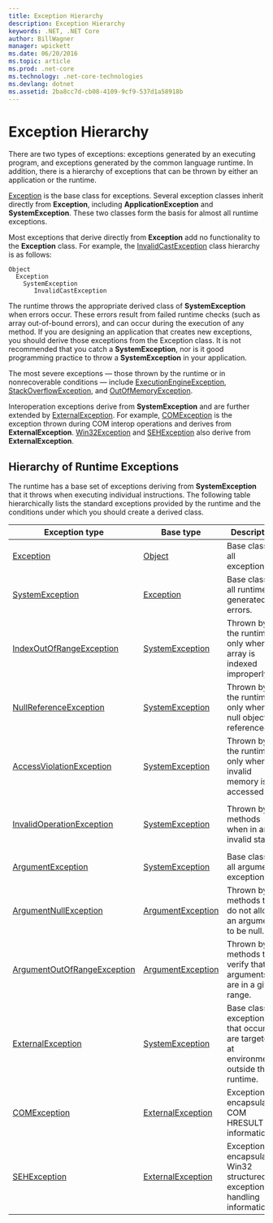 ```yaml
---
title: Exception Hierarchy
description: Exception Hierarchy
keywords: .NET, .NET Core
author: BillWagner
manager: wpickett
ms.date: 06/20/2016
ms.topic: article
ms.prod: .net-core
ms.technology: .net-core-technologies
ms.devlang: dotnet
ms.assetid: 2ba8cc7d-cb08-4109-9cf9-537d1a58918b
---
```


# Exception Hierarchy

There are two types of exceptions: exceptions generated by an executing program, and exceptions generated by the common language runtime. In addition, there is a hierarchy of exceptions that can be thrown by either an application or the runtime.

[Exception](exception-class-properties.md) is the base class for exceptions. Several exception classes inherit directly from **Exception**, including **ApplicationException** and **SystemException**. These two classes form the basis for almost all runtime exceptions.

Most exceptions that derive directly from **Exception** add no functionality to the **Exception** class. For example, the [InvalidCastException](https://msdn.microsoft.com/en-us/library/system.invalidcastexception) class hierarchy is as follows:

```
Object
  Exception
    SystemException
       InvalidCastException
```

The runtime throws the appropriate derived class of **SystemException** when errors occur. These errors result from failed runtime checks (such as array out-of-bound errors), and can occur during the execution of any method. If you are designing an application that creates new exceptions, you should derive those exceptions from the Exception class. It is not recommended that you catch a **SystemException**, nor is it good programming practice to throw a **SystemException** in your application.

The most severe exceptions — those thrown by the runtime or in nonrecoverable conditions — include [ExecutionEngineException](https://msdn.microsoft.com/en-us/library/system.executionengineexception), [StackOverflowException](https://msdn.microsoft.com/en-us/library/system.stackoverflowexception), and [OutOfMemoryException](https://msdn.microsoft.com/en-us/library/system.outofmemoryexception).

Interoperation exceptions derive from **SystemException** and are further extended by [ExternalException](https://msdn.microsoft.com/en-us/library/system.runtime.interopservices.externalexception). For example, [COMException](https://msdn.microsoft.com/en-us/library/system.runtime.interopservices.comexception) is the exception thrown during COM interop operations and derives from **ExternalException**. [Win32Exception](https://msdn.microsoft.com/en-us/library/system.componentmodel.win32exception) and [SEHException](https://msdn.microsoft.com/en-us/library/system.runtime.interopservices.sehexception) also derive from **ExternalException**.

## Hierarchy of Runtime Exceptions

The runtime has a base set of exceptions deriving from **SystemException** that it throws when executing individual instructions. The following table hierarchically lists the standard exceptions provided by the runtime and the conditions under which you should create a derived class.

| Exception type | Base type | Description | Example |
| -------------- | --------- | ----------- | ------- |
| [Exception](exception-class-properties.md) | [Object](https://msdn.microsoft.com/en-us/library/system.object) | Base class for all exceptions. | None (use a derived class of this exception). |
| [SystemException](https://msdn.microsoft.com/en-us/library/system.systemexception) | [Exception](exception-class-properties.md) | Base class for all runtime-generated errors. | None (use a derived class of this exception). |
| [IndexOutOfRangeException](https://msdn.microsoft.com/en-us/library/system.indexoutofrangeexception) | [SystemException](https://msdn.microsoft.com/en-us/library/system.systemexception) | Thrown by the runtime only when an array is indexed improperly. | Indexing an array outside its valid range: `arr[arr.Length+1]` |
| [NullReferenceException](https://msdn.microsoft.com/en-us/library/system.nullreferenceexception) | [SystemException](https://msdn.microsoft.com/en-us/library/system.systemexception) | Thrown by the runtime only when a null object is referenced. | `object o = null; o.ToString();` |
| [AccessViolationException](https://msdn.microsoft.com/en-us/library/system.accessviolationexception) | [SystemException](https://msdn.microsoft.com/en-us/library/system.systemexception) | Thrown by the runtime only when invalid memory is accessed. | Occurs when interoperating with unmanaged code or unsafe managed code, and an invalid pointer is used. |
| [InvalidOperationException](https://msdn.microsoft.com/en-us/library/system.invalidoperationexception) | [SystemException](https://msdn.microsoft.com/en-us/library/system.systemexception) | Thrown by methods when in an invalid state. | Calling `Enumerator.GetNext()` after removing an Item from the underlying collection. |
| [ArgumentException](https://msdn.microsoft.com/en-us/library/system.argumentexception) | [SystemException](https://msdn.microsoft.com/en-us/library/system.systemexception) | Base class for all argument exceptions. | None (use a derived class of this exception). |
| [ArgumentNullException](https://msdn.microsoft.com/en-us/library/system.argumentnullexception) | [ArgumentException](https://msdn.microsoft.com/en-us/library/system.argumentexception) | Thrown by methods that do not allow an argument to be null. | `String s = null; "Calculate".IndexOf (s);` |
| [ArgumentOutOfRangeException](https://msdn.microsoft.com/en-us/library/system.argumentoutofrangeexception) | [ArgumentException](https://msdn.microsoft.com/en-us/library/system.argumentexception) | Thrown by methods that verify that arguments are in a given range. | `String s = "string"; s.Chars[9];` |
| [ExternalException](https://msdn.microsoft.com/en-us/library/system.runtime.interopservices.externalexception) | [SystemException](https://msdn.microsoft.com/en-us/library/system.systemexception) | Base class for exceptions that occur or are targeted at environments outside the runtime. | None (use a derived class of this exception). |
| [COMException](https://msdn.microsoft.com/en-us/library/system.runtime.interopservices.comexception) | [ExternalException](https://msdn.microsoft.com/en-us/library/system.runtime.interopservices.externalexception) | Exception encapsulating COM HRESULT information. | Used in COM interop. |
| [SEHException](https://msdn.microsoft.com/en-us/library/system.runtime.interopservices.sehexception) | [ExternalException](https://msdn.microsoft.com/en-us/library/system.runtime.interopservices.externalexception) | Exception encapsulating Win32 structured exception handling information. | Used in unmanaged code interop. |
